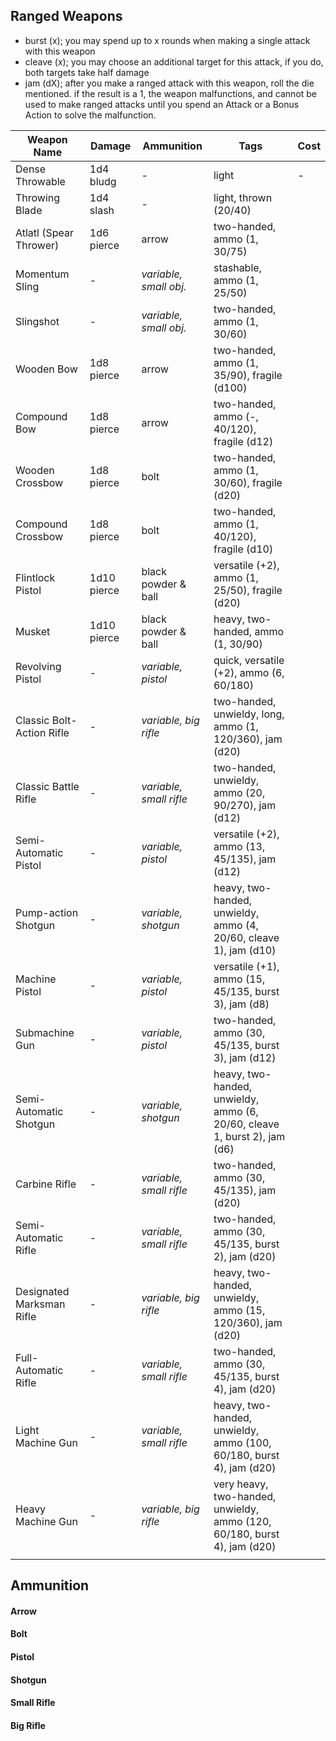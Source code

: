 ## Ranged Weapons
- burst (x); you may spend up to x rounds when making a single attack with this weapon
- cleave (x); you may choose an additional target for this attack, if you do, both targets take half damage
- jam (dX); after you make a ranged attack with this weapon, roll the die mentioned. if the result is a 1, the weapon malfunctions, and cannot be used to make ranged attacks until you spend an Attack or a Bonus Action to solve the malfunction.

| Weapon Name               | Damage      | Ammunition              | Tags                                                                      | Cost |
| ------------------------- | ----------- | ----------------------- | ------------------------------------------------------------------------- | ---- |
| Dense Throwable           | 1d4 bludg   | -                       | light                                                                     | -    |
| Throwing Blade            | 1d4 slash   | -                       | light, thrown (20/40)                                                     |      |
| Atlatl (Spear Thrower)    | 1d6 pierce  | arrow                   | two-handed, ammo (1, 30/75)                                               |      |
| Momentum Sling            | -           | *variable, small obj.*  | stashable, ammo (1, 25/50)                                                |      |
| Slingshot                 | -           | *variable, small obj.*  | two-handed, ammo (1, 30/60)                                               |      |
| Wooden Bow                | 1d8 pierce  | arrow                   | two-handed, ammo (1, 35/90), fragile (d100)                               |      |
| Compound Bow              | 1d8 pierce  | arrow                   | two-handed, ammo (-, 40/120), fragile (d12)                               |      |
| Wooden Crossbow           | 1d8 pierce  | bolt                    | two-handed, ammo (1, 30/60), fragile (d20)                                |      |
| Compound Crossbow         | 1d8 pierce  | bolt                    | two-handed, ammo (1, 40/120), fragile (d10)                                |      |
| Flintlock Pistol          | 1d10 pierce | black powder & ball     | versatile (+2), ammo (1, 25/50), fragile (d20)                            |      |
| Musket                    | 1d10 pierce | black powder & ball     | heavy, two-handed, ammo (1, 30/90)                                        |      |
| Revolving Pistol          | -           | *variable, pistol*      | quick, versatile (+2), ammo (6, 60/180)                                   |      |
| Classic Bolt-Action Rifle | -           | *variable, big rifle*   | two-handed, unwieldy, long, ammo (1, 120/360), jam (d20)                  |      |
| Classic Battle Rifle      | -           | *variable, small rifle* | two-handed, unwieldy, ammo (20, 90/270), jam (d12)                        |      |
| Semi-Automatic Pistol     | -           | *variable, pistol*      | versatile (+2), ammo (13, 45/135), jam (d12)                              |      |
| Pump-action Shotgun       | -           | *variable, shotgun*     | heavy, two-handed, unwieldy, ammo (4, 20/60, cleave 1), jam (d10)         |      |
| Machine Pistol            | -           | *variable, pistol*      | versatile (+1), ammo (15, 45/135, burst 3), jam (d8)                      |      |
| Submachine Gun            | -           | *variable, pistol*      | two-handed, ammo (30, 45/135, burst 3), jam (d12)                         |      |
| Semi-Automatic Shotgun    | -           | *variable, shotgun*     | heavy, two-handed, unwieldy, ammo (6, 20/60, cleave 1, burst 2), jam (d6) |      |
| Carbine Rifle             | -           | *variable, small rifle* | two-handed, ammo (30, 45/135), jam (d20)                                  |      |
| Semi-Automatic Rifle      | -           | *variable, small rifle* | two-handed, ammo (30, 45/135, burst 2), jam (d20)                         |      |
| Designated Marksman Rifle | -           | *variable, big rifle*   | heavy, two-handed, unwieldy, ammo (15, 120/360), jam (d20)                |      |
| Full-Automatic Rifle      | -           | *variable, small rifle* | two-handed, ammo (30, 45/135, burst 4), jam (d20)                         |      |
| Light Machine Gun         | -           | *variable, small rifle* | heavy, two-handed, unwieldy, ammo (100, 60/180, burst 4), jam (d20)       |      |
| Heavy Machine Gun         | -           | *variable, big rifle*   | very heavy, two-handed, unwieldy, ammo (120, 60/180, burst 4), jam (d20)  |      |
|                           |             |                         |                                                                           |      |

## Ammunition
#### Arrow
#### Bolt
#### Pistol
#### Shotgun
#### Small Rifle
#### Big Rifle
